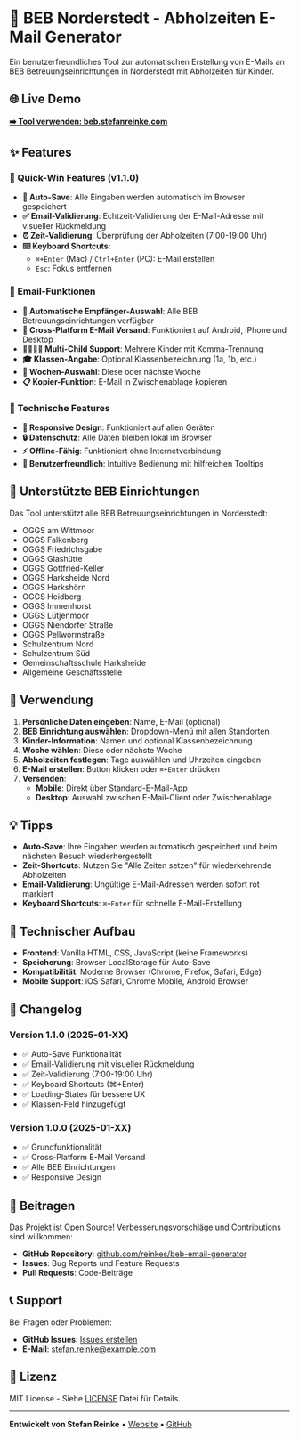 # 📧 BEB Norderstedt - Abholzeiten E-Mail Generator

Ein benutzerfreundliches Tool zur automatischen Erstellung von E-Mails an BEB Betreuungseinrichtungen in Norderstedt mit Abholzeiten für Kinder.

## 🌐 Live Demo

**[➡️ Tool verwenden: beb.stefanreinke.com](https://beb.stefanreinke.com)**

## ✨ Features

### 🚀 Quick-Win Features (v1.1.0)
- **💾 Auto-Save**: Alle Eingaben werden automatisch im Browser gespeichert
- **✅ Email-Validierung**: Echtzeit-Validierung der E-Mail-Adresse mit visueller Rückmeldung
- **⏰ Zeit-Validierung**: Überprüfung der Abholzeiten (7:00-19:00 Uhr)
- **⌨️ Keyboard Shortcuts**:
  - `⌘+Enter` (Mac) / `Ctrl+Enter` (PC): E-Mail erstellen
  - `Esc`: Fokus entfernen

### 📧 Email-Funktionen
- **🏢 Automatische Empfänger-Auswahl**: Alle BEB Betreuungseinrichtungen verfügbar
- **📱 Cross-Platform E-Mail Versand**: Funktioniert auf Android, iPhone und Desktop
- **👨‍👩‍👧‍👦 Multi-Child Support**: Mehrere Kinder mit Komma-Trennung
- **🎓 Klassen-Angabe**: Optional Klassenbezeichnung (1a, 1b, etc.)
- **📅 Wochen-Auswahl**: Diese oder nächste Woche
- **📋 Kopier-Funktion**: E-Mail in Zwischenablage kopieren

### 🔧 Technische Features
- **📱 Responsive Design**: Funktioniert auf allen Geräten
- **🔒 Datenschutz**: Alle Daten bleiben lokal im Browser
- **⚡ Offline-Fähig**: Funktioniert ohne Internetverbindung
- **🎯 Benutzerfreundlich**: Intuitive Bedienung mit hilfreichen Tooltips

## 🏫 Unterstützte BEB Einrichtungen

Das Tool unterstützt alle BEB Betreuungseinrichtungen in Norderstedt:

- OGGS am Wittmoor
- OGGS Falkenberg
- OGGS Friedrichsgabe
- OGGS Glashütte
- OGGS Gottfried-Keller
- OGGS Harksheide Nord
- OGGS Harkshörn
- OGGS Heidberg
- OGGS Immenhorst
- OGGS Lütjenmoor
- OGGS Niendorfer Straße
- OGGS Pellwormstraße
- Schulzentrum Nord
- Schulzentrum Süd
- Gemeinschaftsschule Harksheide
- Allgemeine Geschäftsstelle

## 🚀 Verwendung

1. **Persönliche Daten eingeben**: Name, E-Mail (optional)
2. **BEB Einrichtung auswählen**: Dropdown-Menü mit allen Standorten
3. **Kinder-Information**: Namen und optional Klassenbezeichnung
4. **Woche wählen**: Diese oder nächste Woche
5. **Abholzeiten festlegen**: Tage auswählen und Uhrzeiten eingeben
6. **E-Mail erstellen**: Button klicken oder `⌘+Enter` drücken
7. **Versenden**:
   - **Mobile**: Direkt über Standard-E-Mail-App
   - **Desktop**: Auswahl zwischen E-Mail-Client oder Zwischenablage

## 💡 Tipps

- **Auto-Save**: Ihre Eingaben werden automatisch gespeichert und beim nächsten Besuch wiederhergestellt
- **Zeit-Shortcuts**: Nutzen Sie "Alle Zeiten setzen" für wiederkehrende Abholzeiten
- **Email-Validierung**: Ungültige E-Mail-Adressen werden sofort rot markiert
- **Keyboard Shortcuts**: `⌘+Enter` für schnelle E-Mail-Erstellung

## 🔧 Technischer Aufbau

- **Frontend**: Vanilla HTML, CSS, JavaScript (keine Frameworks)
- **Speicherung**: Browser LocalStorage für Auto-Save
- **Kompatibilität**: Moderne Browser (Chrome, Firefox, Safari, Edge)
- **Mobile Support**: iOS Safari, Chrome Mobile, Android Browser

## 📝 Changelog

### Version 1.1.0 (2025-01-XX)
- ✅ Auto-Save Funktionalität
- ✅ Email-Validierung mit visueller Rückmeldung
- ✅ Zeit-Validierung (7:00-19:00 Uhr)
- ✅ Keyboard Shortcuts (⌘+Enter)
- ✅ Loading-States für bessere UX
- ✅ Klassen-Feld hinzugefügt

### Version 1.0.0 (2025-01-XX)
- ✅ Grundfunktionalität
- ✅ Cross-Platform E-Mail Versand
- ✅ Alle BEB Einrichtungen
- ✅ Responsive Design

## 🤝 Beitragen

Das Projekt ist Open Source! Verbesserungsvorschläge und Contributions sind willkommen:

- **GitHub Repository**: [github.com/reinkes/beb-email-generator](https://github.com/reinkes/beb-email-generator)
- **Issues**: Bug Reports und Feature Requests
- **Pull Requests**: Code-Beiträge

## 📞 Support

Bei Fragen oder Problemen:
- **GitHub Issues**: [Issues erstellen](https://github.com/reinkes/beb-email-generator/issues)
- **E-Mail**: stefan.reinke@example.com

## 📄 Lizenz

MIT License - Siehe [LICENSE](LICENSE) Datei für Details.

---

**Entwickelt von Stefan Reinke** • [Website](https://beb.stefanreinke.com) • [GitHub](https://github.com/reinkes/beb-email-generator)